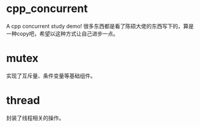 # cpp_concurrent
A cpp concurrent study demo!
很多东西都是看了陈硕大佬的东西写下的，算是一种copy吧，希望以这种方式让自己进步一点。

# mutex
实现了互斥量、条件变量等基础组件。

# thread
封装了线程相关的操作。